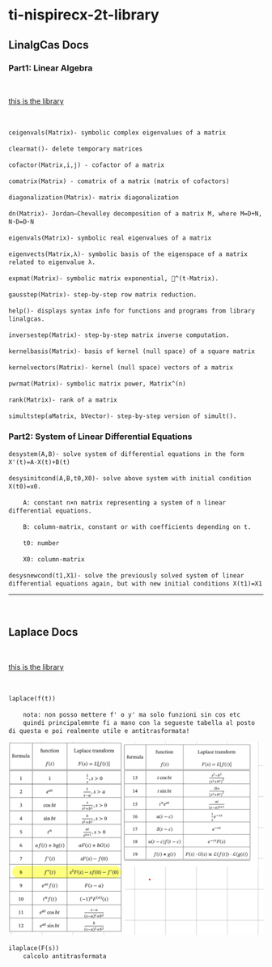 # ti-nispirecx-2t-library


## LinalgCas Docs
### Part1: Linear Algebra

<br>

[this is the library](numtheory.tns)

<br>

    ceigenvals(Matrix)- symbolic complex eigenvalues of a matrix

    clearmat()- delete temporary matrices

    cofactor(Matrix,i,j) - cofactor of a matrix

    comatrix(Matrix) - comatrix of a matrix (matrix of cofactors)

    diagonalization(Matrix)- matrix diagonalization

    dn(Matrix)- Jordan–Chevalley decomposition of a matrix M, where M=D+N, N·D=D·N

    eigenvals(Matrix)- symbolic real eigenvalues of a matrix

    eigenvects(Matrix,λ)- symbolic basis of the eigenspace of a matrix related to eigenvalue λ.

    expmat(Matrix)- symbolic matrix exponential, ^(t·Matrix).

    gausstep(Matrix)- step-by-step row matrix reduction.

    help()- displays syntax info for functions and programs from library linalgcas.

    inversestep(Matrix)- step-by-step matrix inverse computation.

    kernelbasis(Matrix)- basis of kernel (null space) of a square matrix

    kernelvectors(Matrix)- kernel (null space) vectors of a matrix

    pwrmat(Matrix)- symbolic matrix power, Matrix^(n)

    rank(Matrix)- rank of a matrix

    simultstep(aMatrix, bVector)- step-by-step version of simult().

 
### Part2: System of Linear Differential Equations



    desystem(A,B)- solve system of differential equations in the form X'(t)=A·X(t)+B(t)

    desysinitcond(A,B,t0,X0)- solve above system with initial condition X(t0)=x0. 

        A: constant n×n matrix representing a system of n linear differential equations.

        B: column-matrix, constant or with coefficients depending on t.

        t0: number

        X0: column-matrix 

    desysnewcond(t1,X1)- solve the previously solved system of linear differential equations again, but with new initial conditions X(t1)=X1


 --- 
 <br>

## Laplace Docs


<br>

[this is the library](./laplace/specfunc.tns)

<br>

    laplace(f(t))

        nota: non posso mettere f' o y' ma solo funzioni sin cos etc
        quindi principalemnte fi a mano con la segueste tabella al posto di questa e poi realmente utile e antitrasformata!

![alt text](image.png)


    ilaplace(F(s)) 
        calcolo antitrasformata









